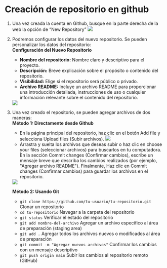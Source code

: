# Creación de repositorio en github

1. Una vez creada la cuenta en Github, busque en la parte derecha de la web la opción de “New Repository”
   <image src="/Laboratorios/Laboratorio 1 - Git y Github/Valeria/photos/git1.png" >
   
3. Podremos configurar los datos del nuevo repositorio. Se pueden personalizar los datos del repositorio:<br>
   **Configuración del Nuevo Repositorio**<br>
    - **Nombre del repositorio:** Nombre claro y descriptivo para el proyecto.
    - **Descripción:** Breve explicación sobre el propósito o contenido del repositorio.
    - **Visibilidad:** Elige si el repositorio será público o privado.
    - **Archivo README:** Incluye un archivo README para proporcionar una introducción detallada, instrucciones de uso o cualquier información relevante sobre el contenido del repositorio.
   <image src="/Laboratorios/Laboratorio 1 - Git y Github/Valeria/photos/git2.png" > 
4. Una vez creado el repositorio, se pueden agregar archivos de dos maneras:<br>
   **Método 1: Directamente desde Github**<br>
   - En la página principal del repositorio, haz clic en el botón Add file y selecciona Upload files (Subir archivos).
     <image src="/Laboratorios/Laboratorio 1 - Git y Github/Valeria/photos/git3.png" >
   - Arrastra y suelta los archivos que deseas subir
     o haz clic en choose your files (seleccionar archivos) para buscarlos en tu computadora. En la sección Commit changes (Confirmar cambios), escribe un mensaje breve
     que describa los cambios realizados (por ejemplo, "Agregar archivo README"). Finalmente, Haz clic en Commit changes (Confirmar cambios) para guardar los archivos en el repositorio.
   <image src="//Laboratorios/Laboratorio 1 - Git y Github/Valeria/photos/git4.png" >
     
   **Método 2: Usando Git**<br>
   - `git clone https://github.com/tu-usuario/tu-repositorio.git` Clonar un repositorio
   - `cd tu-repositorio` Navegar a la carpeta del repositorio
   - `git status` Verificar el estado del repositorio
   - `git add nombre-del-archivo` Agregar un archivo específico al área de preparación (staging area)
   - `git add .` Agregar todos los archivos nuevos o modificados al área de preparación
   - `git commit -m "Agregar nuevos archivos"` Confirmar los cambios con un mensaje descriptivo
   - `git push origin main` Subir los cambios al repositorio remoto (GitHub)
   
